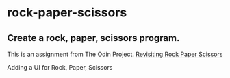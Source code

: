 # rock-paper-scissors
## Create a rock, paper, scissors program.

This is an assignment from The Odin Project. [Revisiting Rock Paper Scissors](https://www.theodinproject.com/lessons/foundations-revisiting-rock-paper-scissors)

Adding a UI for Rock, Paper, Scissors